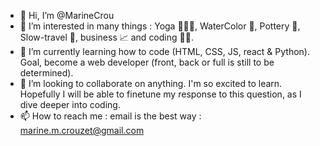 - 👋 Hi, I’m @MarineCrou
- 👀 I’m interested in many things : Yoga 🧘🏼‍♀️, WaterColor 🎨, Pottery 🏺, Slow-travel 🚂, business 📈 and coding 👩‍💻. 
- 🌱 I’m currently learning how to code (HTML, CSS, JS, react & Python). Goal, become a web developer (front, back or full is still to be determined).
- 💞️ I’m looking to collaborate on anything. I'm so excited to learn. Hopefully I will be able to finetune my response to this question, as I dive deeper into coding.
- 📫 How to reach me : email is the best way : marine.m.crouzet@gmail.com

<!---
MarineCrou/MarineCrou is a ✨ special ✨ repository because its `README.md` (this file) appears on your GitHub profile.
You can click the Preview link to take a look at your changes.
--->
